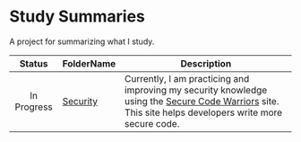 # Study Summaries
A project for summarizing what I study.

|Status         |FolderName                                 |Description
|:-:            |-                                          |-
| In Progress   |[Security](https://github.com/MichaelZaslavsky/study-summaries/tree/master/Security)         | Currently, I am practicing and improving my security knowledge using the [Secure Code Warriors](https://portal.securecodewarrior.com/) site. This site helps developers write more secure code.
